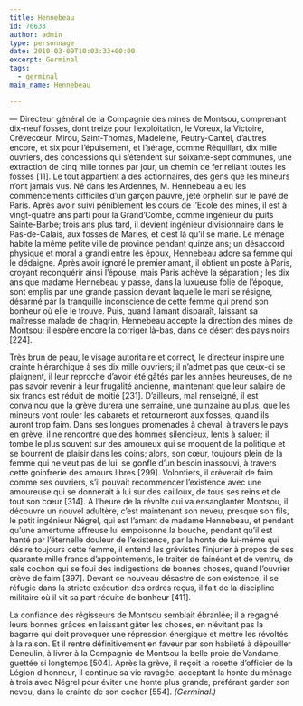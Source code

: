 ```yaml
---
title: Hennebeau
id: 76633
author: admin
type: personnage
date: 2010-03-09T10:03:33+00:00
excerpt: Germinal
tags:
  - germinal
main_name: Hennebeau

---
```

— Directeur général de la Compagnie des mines de Montsou, comprenant dix-neuf fosses, dont treize pour l&rsquo;exploitation, le Voreux, la Victoire, Crévecœur, Mirou, Saint-Thomas, Madeleine, Feutry-Cantel, d&rsquo;autres encore, et six pour l&rsquo;épuisement, et l&rsquo;aérage, comme Réquillart, dix mille ouvriers, des concessions qui s&rsquo;étendent sur soixante-sept communes, une extraction de cinq mille tonnes par jour, un chemin de fer reliant toutes les fosses [11]. Le tout appartient a des actionnaires, des gens que les mineurs n&rsquo;ont jamais vus. Né dans les Ardennes, M. Hennebeau a eu les commencements difficiles d&rsquo;un garçon pauvre, jeté orphelin sur le pavé de Paris. Après avoir suivi péniblement les cours de l&rsquo;Ecole des mines, il est à vingt-quatre ans parti pour la Grand&rsquo;Combe, comme ingénieur du puits Sainte-Barbe; trois ans plus tard, il devient ingénieur divisionnaire dans le Pas-de-Calais, aux fosses de Maries, et c&rsquo;est là qu&rsquo;il se marie. Le ménage habite la même petite ville de province pendant quinze ans; un désaccord physique et moral a grandi entre les époux, Hennebeau adore sa femme qui le dédaigne. Après avoir ignoré le premier amant, il obtient un poste à Paris, croyant reconquérir ainsi l&rsquo;épouse, mais Paris achève la séparation ; les dix ans que madame Hennebeau y passe, dans la luxueuse folie de l&rsquo;époque, sont emplis par une grande passion devant laquelle le mari se résigne, désarmé par la tranquille inconscience de cette femme qui prend son bonheur où elle le trouve. Puis, quand l&rsquo;amant disparaît, laissant sa maîtresse malade de chagrin, Hennebeau accepte la direction des mines de Montsou; il espère encore la corriger là-bas, dans ce désert des pays noirs [224].

Très brun de peau, le visage autoritaire et correct, le directeur inspire une crainte hiérarchique à ses dix mille ouvriers; il n&rsquo;admet pas que ceux-ci se plaignent, il leur reproche d&rsquo;avoir été gâtés par les années heureuses, de ne pas savoir revenir à leur frugalité ancienne, maintenant que leur salaire de six francs est réduit de moitié [231]. D&rsquo;ailleurs, mal renseigné, il est convaincu que la grève durera une semaine, une quinzaine au plus, que les mineurs vont rouler les cabarets et retourneront aux fosses, quand ils auront trop faim. Dans ses longues promenades à cheval, à travers le pays en grève, il ne rencontre que des hommes silencieux, lents à saluer; il tombe le plus souvent sur des amoureux qui se moquent de la politique et se bourrent de plaisir dans les coins; alors, son cœur, toujours plein de la femme qui ne veut pas de lui, se gonfle d&rsquo;un besoin inassouvi, à travers cette goinfrerie des amours libres [299]. Volontiers, il crèverait de faim comme ses ouvriers, s&rsquo;il pouvait recommencer l&rsquo;existence avec une amoureuse qui se donnerait à lui sur des cailloux, de tous ses reins et de tout son cœur [314]. A l&rsquo;heure de la révolte qui va ensanglanter Montsou, il découvre un nouvel adultère, c&rsquo;est maintenant son neveu, presque son fils, le petit ingénieur Négrel, qui est l&rsquo;amant de madame Hennebeau, et pendant qu&rsquo;une amertume affreuse lui empoisonne la bouche, pendant qu&rsquo;il est hanté par l&rsquo;éternelle douleur de l&rsquo;existence, par la honte de lui-même qui désire toujours cette femme, il entend les grévistes l&rsquo;injurier à propos de ses quarante mille francs d&rsquo;appointements, le traiter de fainéant et de ventru, de sale cochon qui se foui des indigestions de bonnes choses, quand l&rsquo;ouvrier crève de faim [397]. Devant ce nouveau désastre de son existence, il se réfugie dans la stricte exécution des ordres reçus, il fait de la discipline militaire où il vit sa part réduite de bonheur [411].

La confiance des régisseurs de Montsou semblait ébranlée; il a regagné leurs bonnes grâces en laissant gâter les choses, en n&rsquo;évitant pas la bagarre qui doit provoquer une répression énergique et mettre les révoltés à la raison. Et il rentre définitivement en faveur par son habileté à dépouiller Deneulin, à livrer à la Compagnie de Montsou la belle proie de Vandame, guettée si longtemps [504]. Après la grève, il reçoit la rosette d&rsquo;officier de la Légion d&rsquo;honneur, il continue sa vie ravagée, acceptant la honte du ménage à trois avec Négrel pour éviter une honte plus grande, préférant garder son neveu, dans la crainte de son cocher [554]. _(Germinal.)_